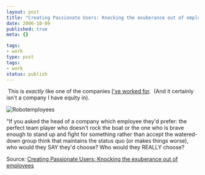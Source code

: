 ```yaml
---
layout: post
title: "Creating Passionate Users: Knocking the exuberance out of employees"
date: 2006-10-09
published: true
meta: {}

tags:
- work
type: post
tags:
- work
status: publish
---
```



 This is *exactly* like one of the companies [I've worked for](http://www.andyeick.com/professional.aspx).  (And it certainly isn't a company I have equity in).

<!-- blockquote  -->

![Robotemployees](http://media.eick.us/2011/05/robotemployees.jpg)



"If you asked the head of a company which employee they'd prefer: the perfect team player who doesn't rock the boat or the one who is brave enough to stand up and fight for something rather than accept the watered-down group think that maintains the status quo (or makes things worse), who would they SAY they'd choose? Who would they REALLY choose?

<!-- endblockquote  -->

Source: [Creating Passionate Users: Knocking the exuberance out of employees](http://headrush.typepad.com/creating_passionate_users/2006/10/knocking_the_ex.html)

